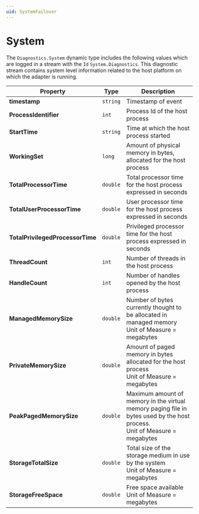 ```yaml
---
uid: SystemFailover
---
```


# System

The `Diagnostics.System` dynamic type includes the following values which are logged in a stream with the `Id` `System.Diagnostics`.
This diagnostic stream contains system level information related to the host platform on which the adapter is running.

| Property                            | Type       | Description                                                                       |
| ----------------------------------- | ---------- | --------------------------------------------------------------------------------- |
| **timestamp**                         | `string` | Timestamp of event                                                                |
| **ProcessIdentifier**                 | `int`    | Process Id of the host process                                                    |
| **StartTime**                         | `string` | Time at which the host process started                                            |
| **WorkingSet**                        | `long`   | Amount of physical memory in bytes, allocated for the host process                |
| **TotalProcessorTime**        | `double` | Total processor time for the host process expressed in seconds |
| **TotalUserProcessorTime**    | `double` | User processor time for the host process expressed in seconds                     |
| **TotalPrivilegedProcessorTime** | `double` | Privileged processor time for the host process expressed in seconds               |
| **ThreadCount**                       | `int`    | Number of threads in the host process                                             |
| **HandleCount**                       | `int`    | Number of handles opened by the host process                                      |
| **ManagedMemorySize**        | `double` | Number of bytes currently thought to be allocated in managed memory<br>Unit of Measure = megabytes |
| **PrivateMemorySize**        | `double` | Amount of paged memory in bytes allocated for the host process<br/>Unit of Measure = megabytes |
| **PeakPagedMemorySize**      | `double` | Maximum amount of memory in the virtual memory paging file in bytes used by the host process.<br/>Unit of Measure = megabytes |
| **StorageTotalSize**         | `double` | Total size of the storage medium in use by the system<br/>Unit of Measure = megabytes |
| **StorageFreeSpace**         | `double` | Free space available<br/>Unit of Measure = megabytes                              |

